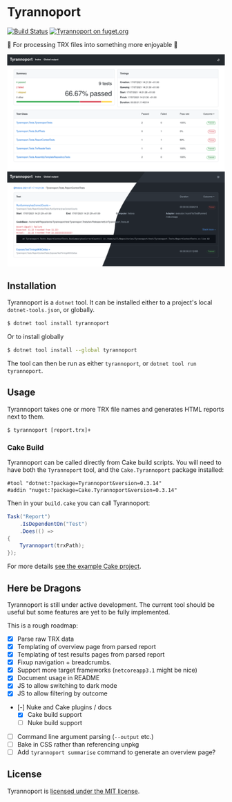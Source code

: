 # Tyrannoport

[![Build Status](https://dev.azure.com/iwillspeak/GitHub/_apis/build/status/iwillspeak.Tyrannoport?branchName=main)](https://dev.azure.com/iwillspeak/GitHub/_build/latest?definitionId=8&branchName=main)
[![Tyrannoport on fuget.org](https://www.fuget.org/packages/Tyrannoport/badge.svg)](https://www.fuget.org/packages/Tyrannoport)

🦖 For processing TRX files into something more enjoyable 🦖

![Overview page](docs/OverviewPage.png)
![Class details](docs/ClassDetails.png)

## Installation

Tyrannoport is a `dotnet` tool. It can be installed either to a project's
local `dotnet-tools.json`, or globally.

```bash
$ dotnet tool install tyrannoport
```

Or to install globally

```bash
$ dotnet tool install --global tyrannoport
```

The tool can then be run as either `tyrannoport`, or
`dotnet tool run tyrannoport`. 

## Usage

Tyrannoport takes one or more TRX file names and generates HTML reports next to
them.

```
$ tyrannoport [report.trx]+
```

### Cake Build

Tyrannoport can be called directly from Cake build scripts. You will need to
have both the `Tyrannoport` tool, and the `Cake.Tyrannoport` package installed:

```cake
#tool "dotnet:?package=Tyrannoport&version=0.3.14"
#addin "nuget:?package=Cake.Tyrannoport&version=0.3.14"
```

Then in your `build.cake` you can call Tyrannoport:

```c#
Task("Report")
    .IsDependentOn("Test")
    .Does(() =>
{
    Tyrannoport(trxPath);
});
```

For more details [see the example Cake project](https://gist.github.com/iwillspeak/85ecff08bfd587d2a98272f1dd1a2698).

## Here be Dragons

Tyrannoport is still under active development. The current tool should be
useful but some features are yet to be fully implemented.

This is a rough roadmap:

 * [x] Parse raw TRX data
 * [x] Templating of overview page from parsed report
 * [x] Templating of test results pages from parsed report
 * [x] Fixup navigation + breadcrumbs.
 * [x] Support more target frameworks (`netcoreapp3.1` might be nice)
 * [x] Document usage in README
 * [x] JS to allow switching to dark mode
 * [x] JS to allow filtering by outcome
 * [-] Nuke and Cake plugins / docs
    * [x] Cake build support
    * [ ] Nuke build support
 * [ ] Command line argument parsing (`--output` etc.)
 * [ ] Bake in CSS rather than referencing unpkg
 * [ ] Add `tyrannoport summarise` command to generate an overview page?

## License

Tyrannoport is [licensed under the MIT license](LICENSE.txt). 
